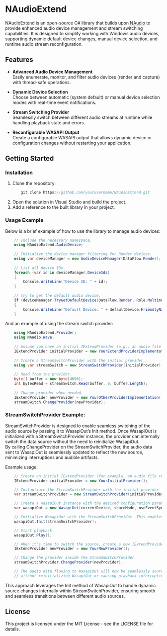 # NAudioExtend

NAudioExtend is an open-source C# library that builds upon [NAudio](https://github.com/naudio/NAudio) to provide enhanced audio device management and stream switching capabilities. It is designed to simplify working with Windows audio devices, supporting dynamic default device changes, manual device selection, and runtime audio stream reconfiguration.  
  
## Features  
  
- **Advanced Audio Device Management**  
  Easily enumerate, monitor, and filter audio devices (render and capture) with thread-safe operations.  
  
- **Dynamic Device Selection**  
  Choose between automatic (system default) or manual device selection modes with real-time event notifications.  
  
- **Stream Switching Provider**  
  Seamlessly switch between different audio streams at runtime while handling playback state and errors.  
  
- **Reconfigurable WASAPI Output**  
  Create a configurable WASAPI output that allows dynamic device or configuration changes without restarting your application.  
  
## Getting Started
  
### Installation
  
1. Clone the repository:  
```C#
       git clone https://github.com/yourusername/NAudioExtend.git
```
2. Open the solution in Visual Studio and build the project.  
3. Add a reference to the built library in your project.  
  
### Usage Example
  
Below is a brief example of how to use the library to manage audio devices:  
```C#
    // Include the necessary namespace.
    using NAudioExtend.AudioDevice;
    
    // Initialize the device manager filtering for Render devices.
    using var deviceManager = new AudioDeviceManager(DataFlow.Render);
    
    // List all device IDs.
    foreach (var id in deviceManager.DeviceIds)
    {
        Console.WriteLine("Device ID: " + id);
    }
    
    // Try to get the default audio device.
    if (deviceManager.TryGetDefaultDevice(DataFlow.Render, Role.Multimedia, out var defaultDevice))
    {
        Console.WriteLine("Default Device: " + defaultDevice.FriendlyName);
    }
```
And an example of using the stream switch provider:  
```C#
    using NAudioExtend.Provider;
    using NAudio.Wave;
    
    // Assume you have an initial IExtendProvider (e.g., an audio file reader)
    IExtendProvider initialProvider = new YourExtendProviderImplementation();
    
    // Create a StreamSwitchProvider with the initial provider.
    using var streamSwitch = new StreamSwitchProvider(initialProvider);
    
    // Read from the provider.
    byte[] buffer = new byte[4096];
    int bytesRead = streamSwitch.Read(buffer, 0, buffer.Length);
    
    // Change provider when needed.
    IExtendProvider newProvider = new YourOtherProviderImplementation();
    streamSwitch.ChangeProvider(newProvider);
```
  
### StreamSwitchProvider Example:  
  
StreamSwitchProvider is designed to enable seamless switching of the audio source by passing it to WasapiOut’s Init method. Once WasapiOut is initialized with a StreamSwitchProvider instance, the provider can internally switch the data source without the need to reinitialize WasapiOut.  
By calling ChangeProvider on the StreamSwitchProvider, the audio data sent to WasapiOut is seamlessly updated to reflect the new source, minimizing interruptions and audible artifacts.  
  
Example usage:  
```C#
    // Create an initial IExtendProvider (for example, an audio file reader)
    IExtendProvider initialProvider = new YourInitialProvider();

    // Instantiate the StreamSwitchProvider with the initial provider
    var streamSwitchProvider = new StreamSwitchProvider(initialProvider);

    // Create a WasapiOut instance with the desired configuration parameters
    var wasapiOut = new WasapiOut(currentDevice, shareMode, useEventSync, latency);

    // Initialize WasapiOut with the StreamSwitchProvider. This enables internal source switching.
    wasapiOut.Init(streamSwitchProvider);

    // Start playback
    wasapiOut.Play();

    // When it’s time to switch the source, create a new IExtendProvider
    IExtendProvider newProvider = new YourNewProvider();

    // Change the provider inside the StreamSwitchProvider
    streamSwitchProvider.ChangeProvider(newProvider);

    // The audio data flowing to WasapiOut will now be seamlessly sourced from the new provider,
    // without reinitializing WasapiOut or causing playback interruptions.
```
This approach leverages the Init method of WasapiOut to handle dynamic source changes internally within StreamSwitchProvider, ensuring smooth and seamless transitions between different audio sources.  
  
  
## License  
  
This project is licensed under the MIT License - see the LICENSE file for details.  
